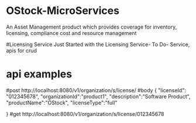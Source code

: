 # OStock-MicroServices
An Asset Management product which provides coverage for inventory, licensing, compliance cost and resource management


#Licensing Service
Just Started with the Licensing Service-
To Do-
Service, apis for crud

# api examples
#post
http://localhost:8080/v1/organization/s/license/
#body
{
    "licenseId": "012345678",
    "organizationId":"product1",
    "description":"Software Product",
    "productName":"OStock",
    "licenseType":"full"

}
#get
http://localhost:8080/v1/organization/s/license/012345678
